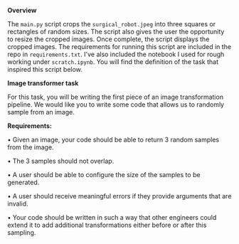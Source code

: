 **Overview**

The `main.py` script crops the `surgical_robot.jpeg` into three squares or rectangles of random sizes.
The script also gives the user the opportunity to resize the cropped images.
Once complete, the script displays the cropped images.
The requirements for running this script are included in the repo in `requirements.txt`.
I've also included the notebook I used for rough working under `scratch.ipynb`.
You will find the definition of the task that inspired this script below.

**Image transformer task**

For this task, you will be writing the first piece of an image transformation pipeline.
We would like you to write some code that allows us to randomly sample from an image.

**Requirements:**

• Given an image, your code should be able to return 3 random samples from the image.

• The 3 samples should not overlap.

• A user should be able to configure the size of the samples to be generated.

• A user should receive meaningful errors if they provide arguments that are invalid.

• Your code should be written in such a way that other engineers could extend it to add additional transformations either before or after this sampling.
